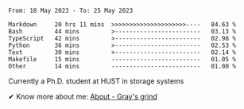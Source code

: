 <!--START_SECTION:waka-->

```text
From: 18 May 2023 - To: 25 May 2023

Markdown     20 hrs 11 mins  >>>>>>>>>>>>>>>>>>>>>----   84.63 %
Bash         44 mins         >------------------------   03.13 %
TypeScript   42 mins         >------------------------   02.98 %
Python       36 mins         >------------------------   02.53 %
Text         30 mins         >------------------------   02.14 %
Makefile     15 mins         -------------------------   01.05 %
Other        14 mins         -------------------------   01.00 %
```

<!--END_SECTION:waka-->

<!-- [![grayxu's github stats](https://github-readme-stats.vercel.app/api?username=grayxu&count_private=true&show_icons=true)](https://github.com/grayxu) -->


Currently a Ph.D. student at HUST in storage systems
<!-- add this part due to Github student benefits requirements 🤷‍♂️ -->

✔ Know more about me: [About - Gray's grind](https://www.grayxu.cn/)
